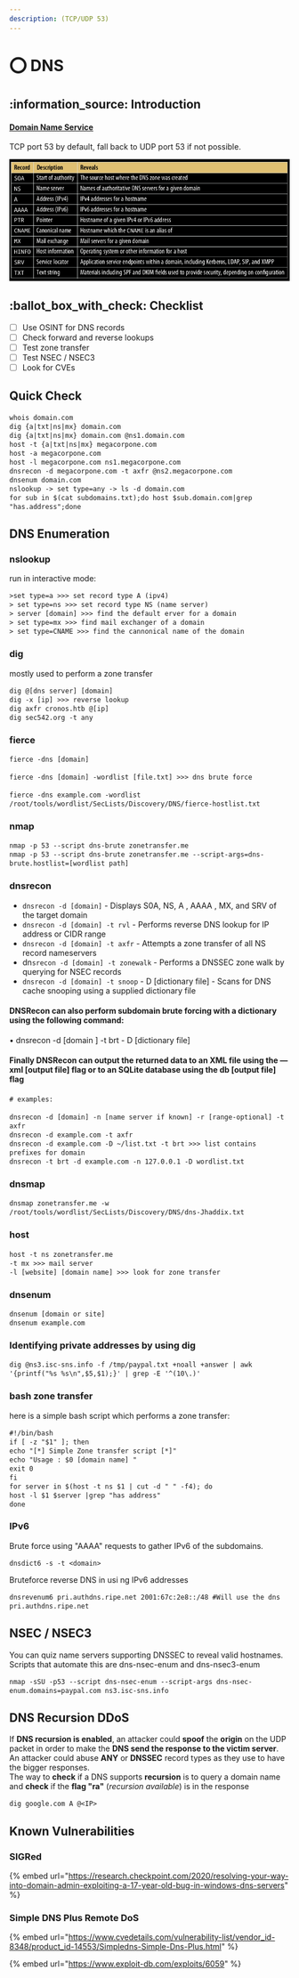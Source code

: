 ```yaml
---
description: (TCP/UDP 53)
---
```


# ⭕ DNS

## :information\_source: Introduction

#### [Domain Name Service](https://tools.ietf.org/html/rfc1035)

TCP port 53 by default, fall back to UDP port 53 if not possible.

![](<../../.gitbook/assets/image (277) (1) (1) (1) (1) (1).png>)

## :ballot\_box\_with\_check: Checklist

* [ ] Use OSINT for DNS records
* [ ] Check forward and reverse lookups
* [ ] Test zone transfer
* [ ] Test NSEC / NSEC3
* [ ] Look for CVEs

## Quick Check

```
whois domain.com
dig {a|txt|ns|mx} domain.com
dig {a|txt|ns|mx} domain.com @ns1.domain.com
host -t {a|txt|ns|mx} megacorpone.com
host -a megacorpone.com
host -l megacorpone.com ns1.megacorpone.com
dnsrecon -d megacorpone.com -t axfr @ns2.megacorpone.com
dnsenum domain.com
nslookup -> set type=any -> ls -d domain.com
for sub in $(cat subdomains.txt);do host $sub.domain.com|grep "has.address";done
```

## DNS Enumeration

### nslookup

run in interactive mode:

```
>set type=a >>> set record type A (ipv4)
> set type=ns >>> set record type NS (name server)
> server [domain] >>> find the default erver for a domain
> set type=mx >>> find mail exchanger of a domain
> set type=CNAME >>> find the cannonical name of the domain
```

### dig

mostly used to perform a zone transfer

```
dig @[dns server] [domain]
dig -x [ip] >>> reverse lookup
dig axfr cronos.htb @[ip]
dig sec542.org -t any
```

### fierce

```
fierce -dns [domain]

fierce -dns [domain] -wordlist [file.txt] >>> dns brute force

fierce -dns example.com -wordlist /root/tools/wordlist/SecLists/Discovery/DNS/fierce-hostlist.txt 
```

### nmap

```
nmap -p 53 --script dns-brute zonetransfer.me
nmap -p 53 --script dns-brute zonetransfer.me --script-args=dns-brute.hostlist=[wordlist path]
```

### dnsrecon

* `dnsrecon -d [domain]` - Displays S0A, NS, A , AAAA , MX, and SRV of the target domain
* `dnsrecon -d [domain] -t rvl` - Performs reverse DNS lookup for IP address or CIDR range
* `dnsrecon -d [domain] -t axfr` - Attempts a zone transfer of all NS record nameservers
* dn`srecon -d [domain] -t zonewalk` - Performs a DNSSEC zone walk by querying for NSEC records
* `dnsrecon -d [domain] -t snoop` - D \[dictionary file] - Scans for DNS cache snooping using a supplied dictionary file

#### DNSRecon can also perform subdomain brute forcing with a dictionary using the following command:

• dnsrecon -d \[domain ] -t brt - D \[dictionary file]

#### Finally DNSRecon can output the returned data to an XML file using the — xml \[output file] flag or to an SQLite database using the db \[output file] flag

```
# examples:

dnsrecon -d [domain] -n [name server if known] -r [range-optional] -t axfr
dnsrecon -d example.com -t axfr
dnsrecon -d example.com -D ~/list.txt -t brt >>> list contains prefixes for domain
dnsrecon -t brt -d example.com -n 127.0.0.1 -D wordlist.txt
```

### dnsmap

```
dnsmap zonetransfer.me -w /root/tools/wordlist/SecLists/Discovery/DNS/dns-Jhaddix.txt
```

### host

```
host -t ns zonetransfer.me
-t mx >>> mail server
-l [website] [domain name] >>> look for zone transfer
```

### dnsenum

```
dnsenum [domain or site]
dnsenum example.com
```

### Identifying private addresses by using dig

```
dig @ns3.isc-sns.info -f /tmp/paypal.txt +noall +answer | awk '{printf("%s %s\n",$5,$1);}' | grep -E '^(10\.)'
```

### bash zone transfer

here is a simple bash script which performs a zone transfer:

```
#!/bin/bash
if [ -z "$1" ]; then
echo "[*] Simple Zone transfer script [*]"
echo "Usage : $0 [domain name] "
exit 0
fi
for server in $(host -t ns $1 | cut -d " " -f4); do
host -l $1 $server |grep "has address"
done
```

### IPv6

Brute force using "AAAA" requests to gather IPv6 of the subdomains.

```
dnsdict6 -s -t <domain>
```

Bruteforce reverse DNS in usi ng IPv6 addresses

```
dnsrevenum6 pri.authdns.ripe.net 2001:67c:2e8::/48 #Will use the dns pri.authdns.ripe.net
```

## NSEC / NSEC3

You can quiz name servers supporting DNSSEC to reveal valid hostnames. Scripts that automate this are dns-nsec-enum and dns-nsec3-enum

```
nmap -sSU -p53 --script dns-nsec-enum --script-args dns-nsec-enum.domains=paypal.com ns3.isc-sns.info

```

## DNS Recursion DDoS

If **DNS recursion is enabled**, an attacker could **spoof** the **origin** on the UDP packet in order to make the **DNS send the response to the victim server**. An attacker could abuse **ANY** or **DNSSEC** record types as they use to have the bigger responses.\
The way to **check** if a DNS supports **recursion** is to query a domain name and **check** if the **flag "ra"** (_recursion available_) is in the response

```
dig google.com A @<IP>
```

## Known Vulnerabilities

### SIGRed

{% embed url="https://research.checkpoint.com/2020/resolving-your-way-into-domain-admin-exploiting-a-17-year-old-bug-in-windows-dns-servers" %}

### Simple DNS Plus Remote DoS

{% embed url="https://www.cvedetails.com/vulnerability-list/vendor_id-8348/product_id-14553/Simpledns-Simple-Dns-Plus.html" %}

{% embed url="https://www.exploit-db.com/exploits/6059" %}
